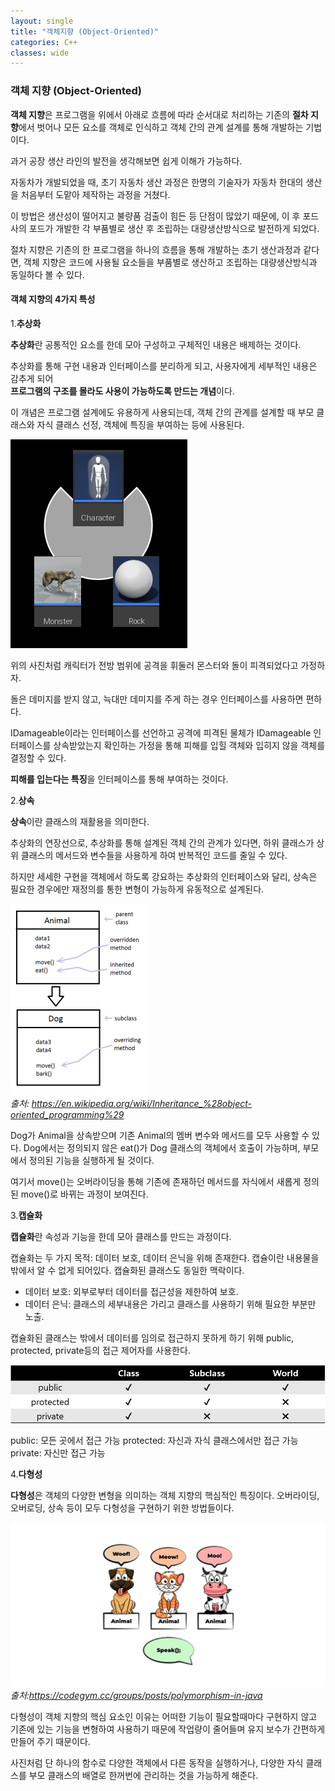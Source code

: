 ```yaml
---
layout: single
title: "객체지향 (Object-Oriented)"
categories: C++
classes: wide
---
```


### 객체 지향 (Object-Oriented)

**객체 지향**은 프로그램을 위에서 아래로 흐름에 따라 순서대로 처리하는 기존의 **절차 지향**에서 벗어나 모든 요소를 객체로 인식하고 객체 간의 관계 설계를 통해 개발하는 기법이다.

과거 공장 생산 라인의 발전을 생각해보면 쉽게 이해가 가능하다.

자동차가 개발되었을 때, 초기 자동차 생산 과정은 한명의 기술자가 자동차 한대의 생산을 처음부터 도맡아 제작하는 과정을 거쳤다.

이 방법은 생산성이 떨어지고 불량품 검출이 힘든 등 단점이 많았기 때문에, 이 후 포드 사의 포드가 개발한 각 부품별로 생산 후 조립하는 대량생산방식으로 발전하게 되었다.

절차 지향은 기존의 한 프로그램을 하나의 흐름을 통해 개발하는 초기 생산과정과 같다면, 객체 지향은 코드에 사용될 요소들을 부품별로 생산하고 조립하는 대량생산방식과 동일하다 볼 수 있다.

#### 객체 지향의 4가지 특성

1.**추상화**

**추상화**란 공통적인 요소를 한데 모아 구성하고 구체적인 내용은 배제하는 것이다.

추상화를 통해 구현 내용과 인터페이스를 분리하게 되고, 사용자에게 세부적인 내용은 감추게 되어   
**프로그램의 구조를 몰라도 사용이 가능하도록 만드는 개념**이다.

이 개념은 프로그램 설계에도 유용하게 사용되는데, 객체 간의 관계를 설계할 때 부모 클래스와 자식 클래스 선정, 객체에 특징을 부여하는 등에 사용된다.

![추상화인터페이스예시](/assets/images/C++/추상화인터페이스예시.PNG)

위의 사진처럼 캐릭터가 전방 범위에 공격을 휘둘러 몬스터와 돌이 피격되었다고 가정하자.

돌은 데미지를 받지 않고, 늑대만 데미지를 주게 하는 경우 인터페이스를 사용하면 편하다.

IDamageable이라는 인터페이스를 선언하고 공격에 피격된 물체가 IDamageable 인터페이스를 상속받았는지 확인하는 가정을 통해 피해를 입힐 객체와 입히지 않을 객체를 결정할 수 있다.

**피해를 입는다는 특징**을 인터페이스를 통해 부여하는 것이다.

2.**상속**

**상속**이란 클래스의 재활용을 의미한다.

추상화의 연장선으로, 추상화를 통해 설계된 객체 간의 관계가 있다면, 하위 클래스가 상위 클래스의 메서드와 변수들을 사용하게 하여 반복적인 코드를 줄일 수 있다.

하지만 세세한 구현을 객체에서 하도록 강요하는 추상화의 인터페이스와 달리, 상속은 필요한 경우에만 재정의를 통한 변형이 가능하게 유동적으로 설계된다.

![상속예시](/assets/images/C++/상속예시.png)   
*출처: https://en.wikipedia.org/wiki/Inheritance_%28object-oriented_programming%29*

Dog가 Animal을 상속받으며 기존 Animal의 멤버 변수와 메서드를 모두 사용할 수 있다. Dog에서는 정의되지 않은 eat()가 Dog 클래스의 객체에서 호출이 가능하며, 부모에서 정의된 기능을 실행하게 될 것이다.

여기서 move()는 오버라이딩을 통해 기존에 존재하던 메서드를 자식에서 새롭게 정의된 move()로 바뀌는 과정이 보여진다.

3.**캡슐화**

**캡슐화**란 속성과 기능을 한데 모아 클래스를 만드는 과정이다.

캡슐화는 두 가지 목적: 데이터 보호, 데이터 은닉을 위해 존재한다. 캡슐이란 내용물을 밖에서 알 수 없게 되어있다. 캡슐화된 클래스도 동일한 맥락이다.   
- 데이터 보호: 외부로부터 데이터를 접근성을 제한하여 보호.   
- 데이터 은닉: 클래스의 세부내용은 가리고 클래스를 사용하기 위해 필요한 부분만 노출.

캡슐화된 클래스는 밖에서 데이터를 임의로 접근하지 못하게 하기 위해 public, protected, private등의 접근 제어자를 사용한다.

![캡슐화표](/assets/images/C++/캡슐화표.PNG)

public: 모든 곳에서 접근 가능
protected: 자신과 자식 클래스에서만 접근 가능
private: 자신만 접근 가능

4.**다형성**

**다형성**은 객체의 다양한 변형을 의미하는 객체 지향의 핵심적인 특징이다. 오버라이딩, 오버로딩, 상속 등이 모두 다형성을 구현하기 위한 방법들이다.

![다형성예시](/assets/images/C++/다형성예시.png)   
*출처:https://codegym.cc/groups/posts/polymorphism-in-java*

다형성이 객체 지향의 핵심 요소인 이유는 어떠한 기능이 필요할때마다 구현하지 않고 기존에 있는 기능을 변형하여 사용하기 때문에 작업량이 줄어들며 유지 보수가 간편하게 만들어 주기 때문이다.

사진처럼 단 하나의 함수로 다양한 객체에서 다른 동작을 실행하거나, 다양한 자식 클래스를 부모 클래스의 배열로 한꺼번에 관리하는 것을 가능하게 해준다.
